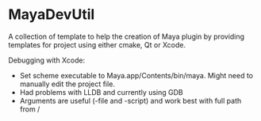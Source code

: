 MayaDevUtil
==============

A collection of template to help the creation of Maya plugin by providing templates for project using either cmake, Qt or Xcode.

Debugging with Xcode:
- Set scheme executable to Maya.app/Contents/bin/maya. Might need to manually edit the project file.
- Had problems with LLDB and currently using GDB
- Arguments are useful (-file and -script) and work best with full path from /

